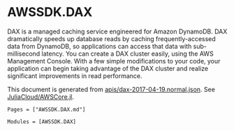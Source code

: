 # AWSSDK.DAX

DAX is a managed caching service engineered for Amazon DynamoDB. DAX dramatically speeds up database reads by caching frequently-accessed data from DynamoDB, so applications can access that data with sub-millisecond latency. You can create a DAX cluster easily, using the AWS Management Console. With a few simple modifications to your code, your application can begin taking advantage of the DAX cluster and realize significant improvements in read performance.

This document is generated from
[apis/dax-2017-04-19.normal.json](https://github.com/aws/aws-sdk-js/blob/master/apis/dax-2017-04-19.normal.json).
See [JuliaCloud/AWSCore.jl](https://github.com/JuliaCloud/AWSCore.jl).

```@index
Pages = ["AWSSDK.DAX.md"]
```

```@autodocs
Modules = [AWSSDK.DAX]
```
